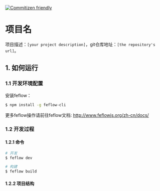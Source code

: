 [![Commitizen friendly](https://img.shields.io/badge/commitizen-friendly-brightgreen.svg)](http://commitizen.github.io/cz-cli/)

# 项目名

项目描述：`[your project description]`，git仓库地址：`[the repository's url]`。

## 1. 如何运行

### 1.1 开发环境配置

安装feflow：

```sh
$ npm install -g feflow-cli
```

更多feflow操作请前往feflow文档: http://www.feflowjs.org/zh-cn/docs/

### 1.2 开发过程

#### 1.2.1 命令

```sh
# 开发
$ feflow dev

# 构建
$ feflow build
```

#### 1.2.2 项目结构
